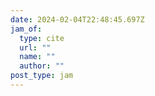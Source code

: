 ```yaml
---
date: 2024-02-04T22:48:45.697Z
jam_of:
  type: cite
  url: ""
  name: ""
  author: ""
post_type: jam
---
```

